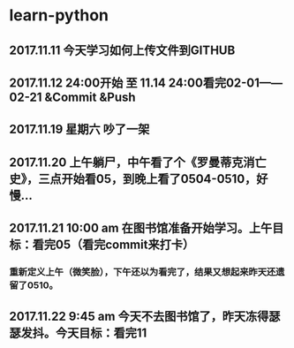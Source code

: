 # learn-python

## 2017.11.11 今天学习如何上传文件到GITHUB
## 2017.11.12 24:00开始 至 11.14 24:00看完02-01——02-21 &Commit &Push

## 2017.11.19 星期六 吵了一架
## 2017.11.20 上午躺尸，中午看了个《罗曼蒂克消亡史》，三点开始看05，到晚上看了0504-0510，好慢...

## 2017.11.21  10:00 am 在图书馆准备开始学习。上午目标：看完05（看完commit来打卡）
### 重新定义上午（微笑脸），下午还以为看完了，结果又想起来昨天还遗留了0510。

## 2017.11.22  9:45 am 今天不去图书馆了，昨天冻得瑟瑟发抖。今天目标：看完11

